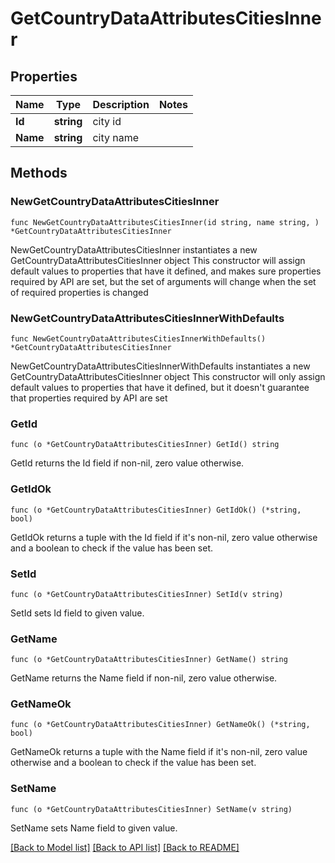 # GetCountryDataAttributesCitiesInner

## Properties

Name | Type | Description | Notes
------------ | ------------- | ------------- | -------------
**Id** | **string** | city id | 
**Name** | **string** | city name | 

## Methods

### NewGetCountryDataAttributesCitiesInner

`func NewGetCountryDataAttributesCitiesInner(id string, name string, ) *GetCountryDataAttributesCitiesInner`

NewGetCountryDataAttributesCitiesInner instantiates a new GetCountryDataAttributesCitiesInner object
This constructor will assign default values to properties that have it defined,
and makes sure properties required by API are set, but the set of arguments
will change when the set of required properties is changed

### NewGetCountryDataAttributesCitiesInnerWithDefaults

`func NewGetCountryDataAttributesCitiesInnerWithDefaults() *GetCountryDataAttributesCitiesInner`

NewGetCountryDataAttributesCitiesInnerWithDefaults instantiates a new GetCountryDataAttributesCitiesInner object
This constructor will only assign default values to properties that have it defined,
but it doesn't guarantee that properties required by API are set

### GetId

`func (o *GetCountryDataAttributesCitiesInner) GetId() string`

GetId returns the Id field if non-nil, zero value otherwise.

### GetIdOk

`func (o *GetCountryDataAttributesCitiesInner) GetIdOk() (*string, bool)`

GetIdOk returns a tuple with the Id field if it's non-nil, zero value otherwise
and a boolean to check if the value has been set.

### SetId

`func (o *GetCountryDataAttributesCitiesInner) SetId(v string)`

SetId sets Id field to given value.


### GetName

`func (o *GetCountryDataAttributesCitiesInner) GetName() string`

GetName returns the Name field if non-nil, zero value otherwise.

### GetNameOk

`func (o *GetCountryDataAttributesCitiesInner) GetNameOk() (*string, bool)`

GetNameOk returns a tuple with the Name field if it's non-nil, zero value otherwise
and a boolean to check if the value has been set.

### SetName

`func (o *GetCountryDataAttributesCitiesInner) SetName(v string)`

SetName sets Name field to given value.



[[Back to Model list]](../README.md#documentation-for-models) [[Back to API list]](../README.md#documentation-for-api-endpoints) [[Back to README]](../README.md)


